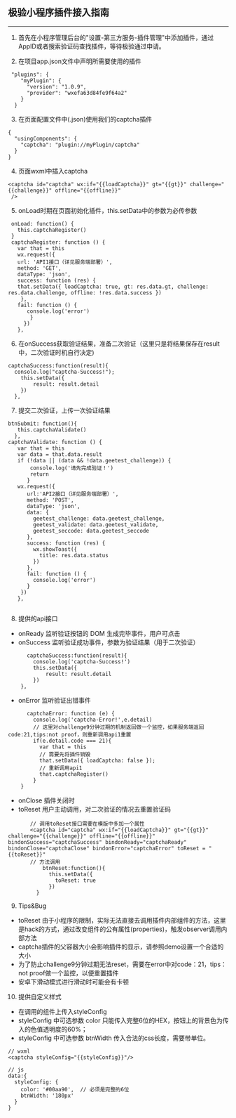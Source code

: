 ## 极验小程序插件接入指南

---
1. 首先在小程序管理后台的"设置-第三方服务-插件管理"中添加插件，通过AppID或者搜索验证码查找插件，等待极验通过申请。

2. 在项目app.json文件中声明所需要使用的插件  
```
 "plugins": {
    "myPlugin": {
      "version": "1.0.9",
      "provider": "wxefa63d84fe9f64a2"
    }
  }
```

3. 在页面配置文件中(.json)使用我们的captcha插件
```
{
  "usingComponents": {
    "captcha": "plugin://myPlugin/captcha"
  }
}
```

4. 页面wxml中插入captcha
```
<captcha id="captcha" wx:if="{{loadCaptcha}}" gt="{{gt}}" challenge="{{challenge}}" offline="{{offline}}"
 />
 ``` 
5. onLoad时期在页面初始化插件，this.setData中的参数为必传参数
 ```
  onLoad: function() {
    this.captchaRegister()
  }
  captchaRegister: function () {
    var that = this
    wx.request({
    url: 'API1接口（详见服务端部署）',
    method: 'GET',
    dataType: 'json',
    success: function (res) {
    that.setData({ loadCaptcha: true, gt: res.data.gt, challenge: res.data.challenge, offline: !res.data.success })
     },
    fail: function () {
       console.log('error')
        }
      })
    },
 ```

6. 在onSuccess获取验证结果，准备二次验证（这里只是将结果保存在result中，二次验证时机自行决定)
```
captchaSuccess:function(result){
  console.log("captcha-Success!");
    this.setData({
        result: result.detail
    })
  },
```

7. 提交二次验证，上传一次验证结果
```
btnSubmit: function(){
   this.captchaValidate()
  },
captchaValidate: function () {
   var that = this
   var data = that.data.result
   if (!data || (data && !data.geetest_challenge)) {
       console.log('请先完成验证！')
       return
      }
   wx.request({
      url:'API2接口（详见服务端部署）',
      method: 'POST',
      dataType: 'json',
      data: {
        geetest_challenge: data.geetest_challenge,
        geetest_validate: data.geetest_validate,
        geetest_seccode: data.geetest_seccode
      },
      success: function (res) {
        wx.showToast({
          title: res.data.status
        })
      },
      fail: function () {
        console.log('error')
      }
    })
   },  
  
```

8. 提供的api接口  
  * onReady 监听验证按钮的 DOM 生成完毕事件，用户可点击
  * onSuccess 监听验证成功事件，参数为验证结果（用于二次验证）
```
      captchaSuccess:function(result){
        console.log('captcha-Success!')
        this.setData({
            result: result.detail
        })
    },
```
  * onError 监听验证出错事件
```
      captchaError: function (e) {
        console.log('captcha-Error!',e.detail)
        // 这里对challenge9分钟过期的机制返回做一个监控，如果服务端返回code:21,tips:not proof，则重新调用api1重置
        if(e.detail.code === 21){
          var that = this
          // 需要先将插件销毁
          that.setData({ loadCaptcha: false });
          // 重新调用api1
          that.captchaRegister()
        }
    }
```
  * onClose 插件关闭时
  * toReset 用户主动调用，对二次验证的情况去重置验证码
```
       // 调用toReset接口需要在模版中多加一个属性
       <captcha id="captcha" wx:if="{{loadCaptcha}}" gt="{{gt}}" challenge="{{challenge}}" offline="{{offline}}" bindonSuccess="captchaSuccess" bindonReady="captchaReady" bindonClose="captchaClose" bindonError="captchaError" toReset = "{{toReset}}" 
       // 方法调用
           btnReset:function(){
             this.setData({
               toReset: true
             })
         }
```
  
9. Tips&Bug
  * toReset 由于小程序的限制，实际无法直接去调用插件内部组件的方法，这里是hack的方式，通过改变组件的公有属性(properties)，触发observer调用内部方法
  * captcha插件的父容器大小会影响插件的显示，请参照demo设置一个合适的大小
  * 为了防止challenge9分钟过期无法reset，需要在error中对code：21，tips：not proof做一个监控，以便重置插件
  * 安卓下滑动模式进行滑动时可能会有卡顿


10. 提供自定义样式
  * 在调用的组件上传入styleConfig 
  * styleConfig 中可选参数 color 只能传入完整6位的HEX，按钮上的背景色为传入的色值透明度的60%；
  * styleConfig 中可选参数 btnWidth 传入合法的css长度，需要带单位。

  ``` 
  // wxml
  <captcha styleConfig="{{styleConfig}}"/>

  // js
  data:{
    styleConfig: {
      color: '#00aa90',  // 必须是完整的6位
      btnWidth: '180px'
    }
  }
  ```